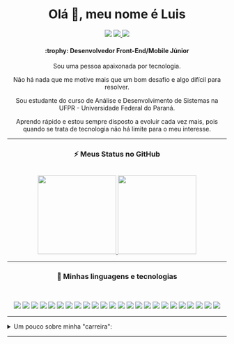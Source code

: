 <div align="center">
    <h1>Olá 👋, meu nome é Luis</h1>
    <a target="_blank" href="https://api.whatsapp.com/send?phone=5541998017981&text=Ol%C3%A1%20Luis%2C%20vim%20pelo%20seu%20github"><img src="https://img.shields.io/badge/WHATSAPP-%2325D366.svg?&style=for-the-badge&logo=whatsapp&logoColor=white"/></a> 
    <a target="_blank" href="https://www.linkedin.com/in/luis19nn/"><img src="https://img.shields.io/badge/linkedin-%230077B5.svg?&style=for-the-badge&logo=linkedin&logoColor=white" /> </a> 
    <a href="mailto:luis19nn@gmail.com"> <img src="https://img.shields.io/badge/Gmail-D14836?style=for-the-badge&logo=gmail&logoColor=white"></a> 
    <h4>
        :trophy: Desenvolvedor Front-End/Mobile Júnior
    </h4>
    <p> Sou uma pessoa apaixonada por tecnologia. </p>
    <p> Não há nada que me motive mais que um bom desafio e algo difícil para resolver. </p>
    <p> Sou estudante do curso de Análise e Desenvolvimento de Sistemas na UFPR - Universidade Federal do Paraná. </p>
    <p> Aprendo rápido e estou sempre disposto a evoluir cada vez mais, pois quando se trata de tecnologia não há limite para o meu interesse. </p>
    
<hr>
    
### :zap: Meus Status no GitHub
<br>
<div>
  <a href="https://github.com/luis19nn">
  <img height="180em" src="https://github-readme-stats.vercel.app/api?username=luis19nn&show_icons=true&theme=dracula&include_all_commits=true&count_private=true&show_icons=true"/>
  <img height="180em" src="https://github-readme-stats.vercel.app/api/top-langs/?username=luis19nn&layout=compact&langs_count=10&theme=dracula"/>
  </a>
</div>
 
<hr>

### :rocket: Minhas linguagens e tecnologias
<br>

![](https://img.shields.io/badge/JavaScript-F7DF1E?style=for-the-badge&logo=javascript&logoColor=black)
![](https://img.shields.io/badge/React-20232A?style=for-the-badge&logo=react&logoColor=61DAFB)
![](https://img.shields.io/badge/Redux-593D88?style=for-the-badge&logo=redux&logoColor=white)
![](https://img.shields.io/badge/React_Native-20232A?style=for-the-badge&logo=react&logoColor=61DAFB)
![](https://img.shields.io/badge/Node.js-43853D?style=for-the-badge&logo=node.js&logoColor=white)
![](https://img.shields.io/badge/C-00599C?style=for-the-badge&logo=c&logoColor=white)
![](https://img.shields.io/badge/Java-ED8B00?style=for-the-badge&logo=java&logoColor=white)
![](https://img.shields.io/badge/MySQL-00000F?style=for-the-badge&logo=mysql&logoColor=white)
![](https://img.shields.io/badge/PostgreSQL-316192?style=for-the-badge&logo=postgresql&logoColor=white)
![](https://img.shields.io/badge/MongoDB-4EA94B?style=for-the-badge&logo=mongodb&logoColor=white)
![](https://img.shields.io/badge/Bootstrap-563D7C?style=for-the-badge&logo=bootstrap&logoColor=white)
![](https://img.shields.io/badge/styled--components-DB7093?style=for-the-badge&logo=styled-components&logoColor=white)
![](https://img.shields.io/badge/Shell_Script-121011?style=for-the-badge&logo=gnu-bash&logoColor=white)
![](https://img.shields.io/badge/Figma-F24E1E?style=for-the-badge&logo=figma&logoColor=white)
![](https://img.shields.io/badge/Markdown-000000?style=for-the-badge&logo=markdown&logoColor=white)
![](https://img.shields.io/badge/HTML5-E34F26?style=for-the-badge&logo=html5&logoColor=white)
![](https://img.shields.io/badge/CSS3-1572B6?style=for-the-badge&logo=css3&logoColor=white)
![](https://img.shields.io/badge/Sass-CC6699?style=for-the-badge&logo=sass&logoColor=white)
![](https://img.shields.io/badge/Linux-white?style=for-the-badge&logo=linux&logoColor=black)
![](https://img.shields.io/badge/ubuntu-557C94?style=for-the-badge&logo=ubuntu&logoColor=white)
![](https://img.shields.io/badge/Docker-2CA5E0?style=for-the-badge&logo=docker&logoColor=white)
![](https://img.shields.io/badge/Git-F05032?style=for-the-badge&logo=git&logoColor=white)
![](https://img.shields.io/badge/Postman-FF6C37?style=for-the-badge&logo=Postman&logoColor=white)
![](https://img.shields.io/badge/Netlify-00C7B7?style=for-the-badge&logo=netlify&logoColor=white)
    
    
<hr>

</div>

<details>
    <summary>Um pouco sobre minha "carreira":</summary>
    <br>
    <p>Eu comecei na área em 2019, quando entrei para a UFPR, e escolhi esta área por parecer difícil e por gostar muito de tecnologia. Desde criança eu me animo e me interesso mais por assuntos considerados mais difíceis, como na escola, onde eu prestava muito mais atenção nas aulas quando ouvia alguém reclamando do conteúdo. Sempre pensei "se é difícil, eu preciso saber, preciso aprender".</p>
    <p>Além disso, sempre gostei de ajudar os outros ao meu redor, seja esclarecendo dúvidas sobre os conteúdos antes de uma prova, ou fazendo além da minha parte nos trabalhos. Minha filosofia é a de que devíamos todos nos auxiliar, nos ajudar mais e sermos mais altruístas, e uma das coisas que me faz amar tecnologia é a possibilidade de ajudar o próximo com ela. Por meio de aplicativos que facilitem a vida, sites com ótimas experiências de usuário que possibilitam uma navegação sem estresse para um consumidor apressado, ou até mesmo automatizar tarefas repetitivas para que possamos nos focar nas coisas realmente importantes.</p>
    <p>Para conquistar meus objetivos, eu havia decidido, em 2019, começar a trabalhar na área em 2020, quando estivesse no terceiro período do curso e mais apto, porém a pandemia chegou e não pude concluir meus objetivos. Desde 2020, venho estudando e aprendendo mais, tanto na área de tecnologia quanto sobre mim mesmo.</p>
    <p>Portanto, hoje tenho a confiança de que quero seguir uma carreira de desenvolvimento de software para impactar positivamente nossa sociedade, mesmo que em pequena escala, lidando com desafios diários e trabalhando para crescer profissionalmente enquanto auxilio aqueles ao meu redor e, também, enquanto peço ajuda para aqueles mais experientes, pois ninguém pode fazer tudo sozinho.</p>
</details>

<hr>
